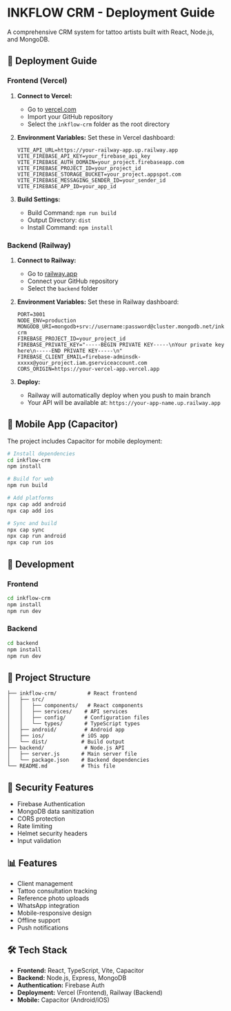 # INKFLOW CRM - Deployment Guide

A comprehensive CRM system for tattoo artists built with React, Node.js, and MongoDB.

## 🚀 Deployment Guide

### Frontend (Vercel)
1. **Connect to Vercel:**
   - Go to [vercel.com](https://vercel.com)
   - Import your GitHub repository
   - Select the `inkflow-crm` folder as the root directory

2. **Environment Variables:**
   Set these in Vercel dashboard:
   ```
   VITE_API_URL=https://your-railway-app.up.railway.app
   VITE_FIREBASE_API_KEY=your_firebase_api_key
   VITE_FIREBASE_AUTH_DOMAIN=your_project.firebaseapp.com
   VITE_FIREBASE_PROJECT_ID=your_project_id
   VITE_FIREBASE_STORAGE_BUCKET=your_project.appspot.com
   VITE_FIREBASE_MESSAGING_SENDER_ID=your_sender_id
   VITE_FIREBASE_APP_ID=your_app_id
   ```

3. **Build Settings:**
   - Build Command: `npm run build`
   - Output Directory: `dist`
   - Install Command: `npm install`

### Backend (Railway)
1. **Connect to Railway:**
   - Go to [railway.app](https://railway.app)
   - Connect your GitHub repository
   - Select the `backend` folder

2. **Environment Variables:**
   Set these in Railway dashboard:
   ```
   PORT=3001
   NODE_ENV=production
   MONGODB_URI=mongodb+srv://username:password@cluster.mongodb.net/inkflow-crm
   FIREBASE_PROJECT_ID=your_project_id
   FIREBASE_PRIVATE_KEY="-----BEGIN PRIVATE KEY-----\nYour private key here\n-----END PRIVATE KEY-----\n"
   FIREBASE_CLIENT_EMAIL=firebase-adminsdk-xxxxx@your_project.iam.gserviceaccount.com
   CORS_ORIGIN=https://your-vercel-app.vercel.app
   ```

3. **Deploy:**
   - Railway will automatically deploy when you push to main branch
   - Your API will be available at: `https://your-app-name.up.railway.app`

## 📱 Mobile App (Capacitor)
The project includes Capacitor for mobile deployment:

```bash
# Install dependencies
cd inkflow-crm
npm install

# Build for web
npm run build

# Add platforms
npx cap add android
npx cap add ios

# Sync and build
npx cap sync
npx cap run android
npx cap run ios
```

## 🔧 Development

### Frontend
```bash
cd inkflow-crm
npm install
npm run dev
```

### Backend
```bash
cd backend
npm install
npm run dev
```

## 📁 Project Structure
```
├── inkflow-crm/          # React frontend
│   ├── src/
│   │   ├── components/   # React components
│   │   ├── services/    # API services
│   │   ├── config/      # Configuration files
│   │   └── types/       # TypeScript types
│   ├── android/         # Android app
│   ├── ios/            # iOS app
│   └── dist/           # Build output
├── backend/             # Node.js API
│   ├── server.js       # Main server file
│   └── package.json    # Backend dependencies
└── README.md           # This file
```

## 🔐 Security Features
- Firebase Authentication
- MongoDB data sanitization
- CORS protection
- Rate limiting
- Helmet security headers
- Input validation

## 📊 Features
- Client management
- Tattoo consultation tracking
- Reference photo uploads
- WhatsApp integration
- Mobile-responsive design
- Offline support
- Push notifications

## 🛠️ Tech Stack
- **Frontend:** React, TypeScript, Vite, Capacitor
- **Backend:** Node.js, Express, MongoDB
- **Authentication:** Firebase Auth
- **Deployment:** Vercel (Frontend), Railway (Backend)
- **Mobile:** Capacitor (Android/iOS)
